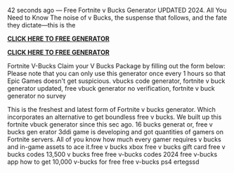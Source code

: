 42 seconds ago — Free Fortnite v Bucks Generator UPDATED 2024. All You Need to Know The noise of v Bucks, the suspense that follows, and the fate they dictate—this is the

<strong> <a href="(https://newsnioworld.com/fortnite-g)"> CLICK HERE TO FREE GENERATOR</a> </strong>

<strong> <a href="(https://newsnioworld.com/fortnite-g)"> CLICK HERE TO FREE GENERATOR</a> </strong>



Fortnite V-Bucks Claim your V Bucks Package by filling out the form below: Please note that you can only use this generator once every 1 hours so that Epic Games doesn't get suspicious. vbucks code generator, fortnite v buck generator updated, free vbuck generator no verification, fortnite v buck generator no survey

This is the freshest and latest form of Fortnite v bucks generator. Which incorporates an alternative to get boundless free v bucks. We built up this fortnite vbuck generator since this sec ago. 16 bucks generat or, free v bucks gen erator 3ddi game is developing and got quantities of gamers on Fortnite servers. All of you know how much every gamer requires v bucks and in-game assets to ace it.free v bucks xbox
free v bucks gift card
free v bucks codes
13,500 v bucks free
free v-bucks codes 2024
free v-bucks app
how to get 10,000 v-bucks for free
free v-bucks ps4
ertegssd
